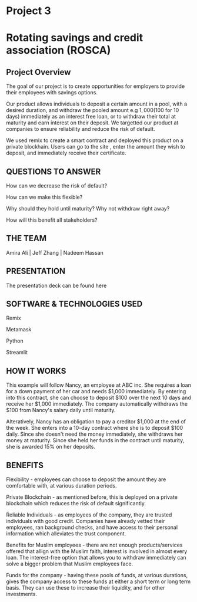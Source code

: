 # Project 3

# Rotating savings and credit association (ROSCA)

## Project Overview

The goal of our project is to create opportunities for employers to provide their employees with savings options.

Our product allows individuals to deposit a certain amount in a pool, with a desired duration, and withdraw the pooled amount e.g $1,000 ($100 for 10 days) immediately as an interest free loan, or to withdraw their total at maturity and earn interest on their deposit. We targetted our product at companies to ensure reliability and reduce the risk of default.

We used remix to create a smart contract and deployed this product on a private blockhain. Users can go to the site , enter the amount they wish to deposit, and immediately receive their certificate.

## QUESTIONS TO ANSWER

How can we decrease the risk of default?

How can we make this flexible?

Why should they hold until maturity? Why not withdraw right away?

How will this benefit all stakeholders?

## THE TEAM

Amira Ali | Jeff Zhang | Nadeem Hassan

## PRESENTATION

The presentation deck can be found here

## SOFTWARE & TECHNOLOGIES USED

Remix

Metamask

Python

Streamlit

## HOW IT WORKS

This example will follow Nancy, an employee at ABC inc. She requires a loan for a down payment of her car and needs $1,000 immediately. By entering into this contract, she can choose to deposit $100 over the next 10 days and receive her $1,000 immediately. The company automatically withdraws the $100 from Nancy's salary daily until maturity.

Alteratively, Nancy has an obligation to pay a creditor $1,000 at the end of the week. She enters into a 10-day contract where she is to deposit $100 daily. Since she doesn't need the money immediately, she withdraws her money at maturity. Since she held her funds in the contract until maturity, she is awarded 15% on her deposits.

## BENEFITS

Flexibility - employees can choose to deposit the amount they are comfortable with, at various duration periods.

Private Blockchain - as mentioned before, this is deployed on a private blockchain which reduces the risk of default significantly.

Reliable Individuals - as employees of the company, they are trusted individuals with good credit. Companies have already vetted their employees, ran background checks, and have access to their personal information which alleviates the trust component.

Benefits for Muslim employees - there are not enough products/services offered that allign with the Muslim faith, interest is involved in almost every loan. The interest-free option that allows you to withdraw immediately can solve a bigger problem that Muslim employees face.

Funds for the company - having these pools of funds, at various durations, gives the company access to these funds at either a short term or long term basis. They can use these to increase their liquidity, and for other investments.
